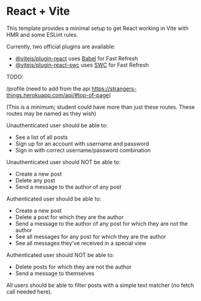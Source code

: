 # React + Vite

This template provides a minimal setup to get React working in Vite with HMR and some ESLint rules.

Currently, two official plugins are available:

- [@vitejs/plugin-react](https://github.com/vitejs/vite-plugin-react/blob/main/packages/plugin-react/README.md) uses [Babel](https://babeljs.io/) for Fast Refresh
- [@vitejs/plugin-react-swc](https://github.com/vitejs/vite-plugin-react-swc) uses [SWC](https://swc.rs/) for Fast Refresh

TODO:

/profile (need to add from the api https://strangers-things.herokuapp.com/api/#top-of-page)

(This is a minimum; student could have more than just these routes. These routes may be named as they wish)

Unauthenticated user should be able to:

- See a list of all posts
- Sign up for an account with username and password
- Sign in with correct username/password combination

Unauthenticated user should NOT be able to:

- Create a new post
- Delete any post
- Send a message to the author of any post

Authenticated user should be able to:

- Create a new post
- Delete a post for which they are the author
- Send a message to the author of any post for which they are not the author
- See all messages for any post for which they are the author
- See all messages they've received in a special view

Authenticated user should NOT be able to:

- Delete posts for which they are not the author
- Send a message to themselves

All users should be able to filter posts with a simple text matcher (no fetch call needed here).
